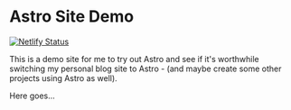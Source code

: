 # Astro Site Demo

[![Netlify Status](https://api.netlify.com/api/v1/badges/3603d3c1-96f7-4601-987d-04895b5a8feb/deploy-status)](https://app.netlify.com/sites/astro-demo-site/deploys)

This is a demo site for me to try out Astro and see if it's worthwhile switching my personal blog site to Astro -  (and maybe create some other projects using Astro as well).

Here goes...
